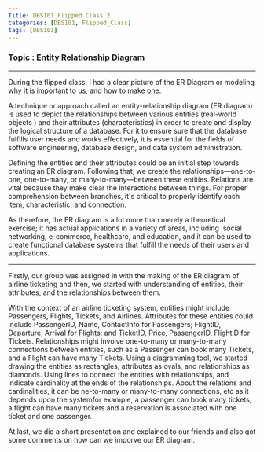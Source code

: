 ```yaml
---
Title: DBS101 Flipped Class 2
categories: [DBS101, Flipped_Class]
tags: [DBS101]
---
```


### Topic : Entity Relationship Diagram

---

During the flipped class, I had a clear picture of the ER Diagram or modeling why it is important to us, and how to make one.

A technique or approach called an entity-relationship diagram (ER diagram) is used to depict the relationships between various entities (real-world objects ) and their attributes (characteristics) in order to create and display the logical structure of a database. For it to ensure sure that the database fulfills user needs and works effectively, it is essential for the fields of software engineering, database design, and data system administration. 

Defining the entities and their attributes could be an initial step towards creating an ER diagram. Following that, we create the relationships—one-to-one, one-to-many, or many-to-many—between these entities. Relations are vital because they make clear the interactions between things. For proper comprehension between branches, it's critical to properly identify each item, characteristic, and connection.

As therefore, the ER diagram is a lot more than merely a theoretical exercise; it has actual applications in a variety of areas, including  social networking, e-commerce, healthcare, and education, and it can be used to create functional database systems that fulfill the needs of their users and applications.

----

Firstly, our group was assigned in with the making of the ER diagram of airline ticketing and then, we started with understanding of entities, their attributes, and the relationships between them. 

With the context of an airline ticketing system, entities might include Passengers, Flights, Tickets, and Airlines. Attributes for these entities could include PassengerID, Name, ContactInfo for Passengers; FlightID, Departure, Arrival for Flights; and TicketID, Price, PassengerID, FlightID for Tickets. 
Relationships might involve one-to-many or many-to-many connections between entities, such as a Passenger can book many Tickets, and a Flight can have many Tickets. 
Using a diagramming tool, we started drawing the entities as rectangles, attributes as ovals, and relationships as diamonds. Using lines to connect the entities with relationships, and indicate cardinality at the ends of the relationships. 
About the relations and cardinalities, it can be
ne-to-many or many-to-many connections, etc as it depends upon the systemfor example, a passenger can book many tickets, a flight can have many tickets and a reservation is associated with one ticket and one passenger.

At last, we did a short presentation and explained to our friends and also got some comments on how can we imporve our ER diagram.